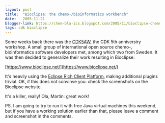 ```yaml
---
layout: post
title:  "Bioclipse: the chemo-/bioinformatics workbench"
date:   2005-11-21
blogger-link: https://chem-bla-ics.blogspot.com/2005/11/bioclipse-chemo-bioinformatics.html
tags: cdk bioclipse
---
```


Some weeks back there was the [CDK5AW](http://almost.cubic.uni-koeln.de/cdk/cdk_top/events/cdk5yearworkshop/), the CDK 5th anniversiry
workshop. A small group of international open source chemo-, bioinformatics software developers met,
among which two from Sweden. It was then decided to generalize their work resulting in Bioclipse:

[https://www.bioclipse.net/](https://www.bioclipse.net/)

It's heavily using the [Eclipse Rich Client Platform](http://www.eclipse.org/rcp/), making additional plugins trivial. OK, if this does
not convinve you: check the screenshots on the Bioclipse website.

It's a killer, really! Ola, Martin: great work!

PS. I am going to try to run it with free Java virtual machines this weekend, but if you have a working solution earlier than that, please leave a comment and screenshot in the comments.
